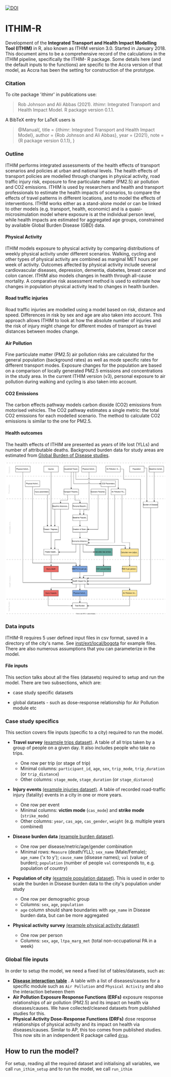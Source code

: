 <!-- badges: start -->

[![DOI](https://zenodo.org/badge/117988409.svg)](https://zenodo.org/badge/latestdoi/117988409)

<!-- badges: end -->

# ITHIM-R

Development of the **Integrated Transport and Health Impact Modelling Tool (ITHIM)** in R, also known as ITHIM version 3.0. Started in January 2018.
This document aims to be a comprehensive record of the calculations in the ITHIM pipeline, specifically the ITHIM- R package. Some details here (and the default inputs to the functions) are specific to the Accra version of that model, as Accra has been the setting for construction of the prototype.

### Citation

To cite package 'ithimr' in publications use:

> Rob Johnson and Ali Abbas (2021). ithimr: Integrated Transport and Health Impact Model. R package version 0.1.1.

A BibTeX entry for LaTeX users is

> \@Manual{, title = {ithimr: Integrated Transport and Health Impact Model}, author = {Rob Johnson and Ali Abbas}, year = {2021}, note = {R package version 0.1.1}, }

### Outline

ITHIM performs integrated assessments of the health effects of transport scenarios and policies at urban and national levels. The health effects of transport policies are modelled through changes in physical activity, road traffic injury risk, exposure to fine particulate matter (PM2.5) air pollution and CO2 emissions. ITHIM is used by researchers and health and transport professionals to estimate the health impacts of scenarios, to compare the effects of travel patterns in different locations, and to model the effects of interventions. ITHIM works either as a stand-alone model or can be linked to other models (e.g. transport, health, economic) and is a quasi-microsimulation model where exposure is at the individual person level, while health impacts are estimated for aggregated age groups, constrained by available Global Burden Disease (GBD) data.

#### Physical Activity
ITHIM models exposure to physical activity by comparing distributions of weekly physical activity under different scenarios. Walking, cycling and other types of physical activity are combined as marginal MET hours per week of activity. Outcomes affected by physical activity include several cardiovascular diseases, depression, dementia, diabetes, breast cancer and colon cancer. ITHIM also models changes in health through all-cause mortality. A comparative risk assessment method is used to estimate how changes in population physical activity lead to changes in health burden. 

#### Road traffic injuries
Road traffic injuries are modelled using a model based on risk, distance and speed. Differences in risk by sex and age are also taken into account. This approach allows ITHIM to look at how the absolute number of injuries and the risk of injury might change for different modes of transport as travel distances between modes change.

#### Air Pollution
Fine particulate matter (PM2.5) air pollution risks are calculated for the general population (background rates) as well as mode specific rates for different transport modes. Exposure changes for the population are based on a comparison of locally generated PM2.5 emissions and concentrations in the study area. In the current ITHIM version (v3), personal exposure to air pollution during walking and cycling is also taken into account.

#### CO2 Emissions

The carbon effects pathway models carbon dioxide (CO2) emissions from motorised vehicles. The CO2 pathway estimates a single metric: the total CO2 emissions for each modelled scenario. The method to calculate CO2 emissions is similar to the one for PM2.5.

#### Health outcomes

The health effects of ITHIM are presented as years of life lost (YLLs) and number of attributable deaths. Background burden data for study areas are estimated from [Global Burden of Disease studies](https://www.healthdata.org/research-analysis/gbd).

![Model Layout](man/figures/BigPicture_v3-7.svg)

### Data inputs

ITHIM-R requires 5 user defined input files in csv format, saved in a directory of the city's name. See [inst/ext/local/bogota](inst/extdata/local/bogota) for example files. There are also numerous assumptions that you can parameterize in the model.

#### File inputs

This section talks about all the files (datasets) required to setup and run the model. There are two subsections, which are:

-   case study specific datasets

-   global datasets - such as dose-response relationship for Air Pollution module etc

### Case study specifics

This section covers file inputs (specific to a city) required to run the model.

-   **Travel survey** [(example trips dataset)](inst/extdata/local/bogota/trips_bogota.csv%20target=%22_blank). A table of all trips taken by a group of people on a given day. It also includes people who take no trips.

    -   One row per trip (or stage of trip)
    -   Minimal columns: `participant_id`, `age`, `sex`, `trip_mode`, `trip_duration` (or `trip_distance`)
    -   Other columns: `stage_mode`, `stage_duration` (or `stage_distance`)

-   **Injury events** [(example injuries dataset)](inst/extdata/local/bogota/injuries_bogota.csv). A table of recorded road-traffic injury (fatality) events in a city in one or more years.

    -   One row per event
    -   Minimal columns: **victim mode** (`cas_mode`) and **strike mode** (`strike_mode`)
    -   Other columns: `year`, `cas_age`, `cas_gender`, `weight` (e.g. multiple years combined)

-   **Disease burden data** [(example burden dataset)](inst/extdata/local/bogota/gbd_bogota.csv).

    -   One row per disease/metric/age/gender combination
    -   Minimal rows: `Measure` (death/YLL); `sex_name` (Male/Female); `age_name` ('x to y'); `cause_name` (disease names); `val` (value of burden); `population` (number of people `val` corresponds to, e.g. population of country)

-   **Population of city** [(example population dataset)](inst/extdata/local/bogota/population_bogota.csv). This is used in order to scale the burden in Disease burden data to the city's population under study

    -   One row per demographic group
    -   Columns: `sex`, `age`, `population`
    -   `age` column should share boundaries with `age_name` in Disease burden data, but can be more aggregated

-   **Physical activity survey** [(example physical activity dataset)](inst/extdata/local/bogota/pa_bogota.csv)

    -   One row per person
    -   Columns: `sex`, `age`, `ltpa_marg_met` (total non-occupational PA in a week)

### Global file inputs

In order to setup the model, we need a fixed list of tables/datasets, such as:

-   [**Disease interaction table**](inst/extdata/global/dose_response/disease_outcomes_lookup.csv) . A table with a list of diseases/causes for a specific module such as `Air Pollution` and `Physical Activity` and also the interaction between them
-   **Air Pollution Exposure Response Functions (ERFs)** exposure response relationships of air pollution (PM2.5) and its impact on health via diseases/causes. We have collected/cleaned datasets from published studies for this.
-   **Physical Activity Dose-Response Functions (DRFs)** dose response relationships of physical activity and its impact on health via diseases/causes. Similar to AP, this too comes from published studies. This now sits in an independent R package called [`drpa`](https://github.com/meta-analyses/drpa/).

## How to run the model?

For setup, reading all the required dataset and initialising all variables, we call `run_ithim_setup` and to run the model, we call `run_ithim`
